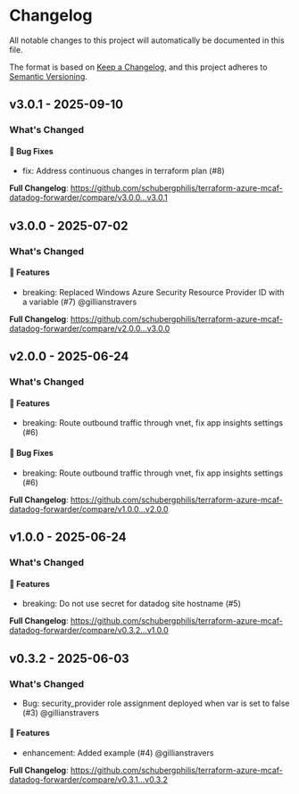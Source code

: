 # Changelog

All notable changes to this project will automatically be documented in this file.

The format is based on [Keep a Changelog](https://keepachangelog.com/en/1.0.0/), and this project adheres to [Semantic Versioning](https://semver.org/spec/v2.0.0.html).

## v3.0.1 - 2025-09-10

### What's Changed

#### 🐛 Bug Fixes

* fix: Address continuous changes in terraform plan (#8)

**Full Changelog**: https://github.com/schubergphilis/terraform-azure-mcaf-datadog-forwarder/compare/v3.0.0...v3.0.1

## v3.0.0 - 2025-07-02

### What's Changed

#### 🚀 Features

* breaking: Replaced Windows Azure Security Resource Provider ID with a variable (#7) @gillianstravers

**Full Changelog**: https://github.com/schubergphilis/terraform-azure-mcaf-datadog-forwarder/compare/v2.0.0...v3.0.0

## v2.0.0 - 2025-06-24

### What's Changed

#### 🚀 Features

* breaking: Route outbound traffic through vnet, fix app insights settings (#6)

#### 🐛 Bug Fixes

* breaking: Route outbound traffic through vnet, fix app insights settings (#6)

**Full Changelog**: https://github.com/schubergphilis/terraform-azure-mcaf-datadog-forwarder/compare/v1.0.0...v2.0.0

## v1.0.0 - 2025-06-24

### What's Changed

#### 🚀 Features

* breaking: Do not use secret for datadog site hostname (#5)

**Full Changelog**: https://github.com/schubergphilis/terraform-azure-mcaf-datadog-forwarder/compare/v0.3.2...v1.0.0

## v0.3.2 - 2025-06-03

### What's Changed

* Bug: security_provider role assignment deployed when var is set to false (#3) @gillianstravers

#### 🚀 Features

* enhancement: Added example (#4) @gillianstravers

**Full Changelog**: https://github.com/schubergphilis/terraform-azure-mcaf-datadog-forwarder/compare/v0.3.1...v0.3.2
